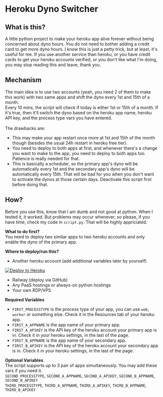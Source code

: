 # Heroku Dyno Switcher
## What is this?
A little python project to make your heroku app alive forever without being concerned about dyno hours. You do not need to bother adding a credit card to get more dyno hours. I know this is just a petty trick, but at least, it's useful for me. If you use another service than heroku, or you have credit cards to get your heroku accounts verified, or you don't like what I'm doing, you may stop reading this and leave, thank you.

## Mechanism
The main idea is to use two accounts (yeah, you need 2 of them to make this work) with two same apps and shift the dyno every 1st and 15th of a month.<br>
Every 10 mins, the script will check if today is either 1st or 15th of a month. If it's true, then it'll switch the dyno based on the heroku app name, heroku API key, and the process type vars you have entered.<br><br>
The drawbacks are:
- This may make your app restart once more at 1st and 15th of the month though (besides the usual 24h restart in heroku free tier).
- You need to deploy to both apps at first, and whenever there's a change you want to make to the app, you need to deploy to both apps too. Patience is really needed for that.
- This is basically a scheduler, so the primary app's dyno will be automatically every 1st and the secondary app's dyno will be automatically every 15th. That will be bad for you when you don't want to activate the dynos at those certain days. Deactivate this script first before doing that.

## How?
Before you use this, know that I am dumb and not good at python. When I tested it, it worked. But problems may occur whenever, so please, if you have time, check my code in `script.py`. That will be highly appriciated.

<b>What to do first?</b><br>
You need to deploy two similar apps to two heroku accounts and only enable the dyno of the primary app.

<b>Where to deploy/run this?</b>
- Another heroku account (add additional variables later by yourself)
<p><a href="https://dashboard.heroku.com/new?template=https://github.com/tiararosebiezetta/HerokuDynoSwitcher"> <img src="https://img.shields.io/badge/Deploy%20To%20Heroku-blueviolet?style=for-the-badge&logo=heroku" alt="Deploy to Heroku" /></a></p>

- Railway (deploy via GitHub)
- Any PaaS hostings or always-on python hostings
- Your own RDP/VPS

<b>Required Variables</b> <br>
- `FIRST_PROCESSTYPE` is the process type of your app, you can use `web`, `worker` or something else. Check it in the Resources tab of your heroku app.<br>
- `FIRST_A_APPNAME` is the app name of your primary app.<br>
- `FIRST_A_APIKEY` is the API key of the heroku account your primary app is in. Check it in your heroku settings, in the last of the page.<br>
- `FIRST_B_APPNAME` is the app name of your secondary app.<br>
- `FIRST_B_APIKEY` is the API key of the heroku account your secondary app is in. Check it in your heroku settings, in the last of the page.<br>

<b>Optional Variables</b> <br>
The script supports up to 3 pair of apps simultaneously. You may add these vars if you need it.<br>
`SECOND_PROCESSTYPE`, `SECOND_A_APPNAME`, `SECOND_A_APIKEY`, `SECOND_B_APPNAME`, `SECOND_B_APIKEY`<br>
`THIRD_PROCESSTYPE`, `THIRD_A_APPNAME`, `THIRD_A_APIKEY`, `THIRD_B_APPNAME`, `THIRD_B_APIKEY`<br>

